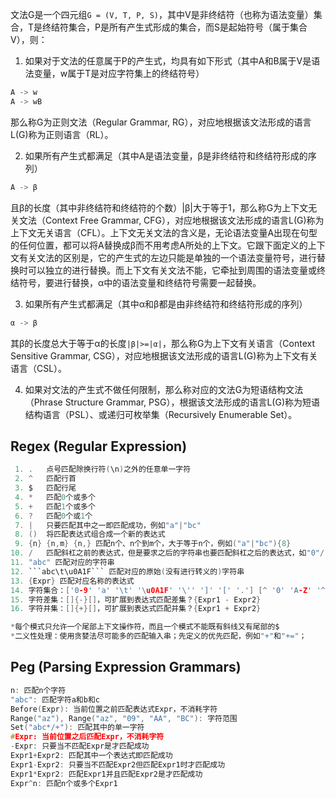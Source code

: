 
文法G是一个四元组`G = (V, T, P, S)`，其中V是非终结符（也称为语法变量）集合，T是终结符集合，P是所有产生式形成的集合，而S是起始符号（属于集合V），则：

1. 如果对于文法的任意属于P的产生式，均具有如下形式（其中A和B属于V是语法变量，w属于T是对应字符集上的终结符号）
```c
A -> w
A -> wB
```
那么称G为正则文法（Regular Grammar, RG），对应地根据该文法形成的语言L(G)称为正则语言（RL）。

2. 如果所有产生式都满足（其中A是语法变量，β是非终结符和终结符形成的序列）
```c
A -> β
```
且β的长度（其中非终结符和终结符的个数）|β|大于等于1，那么称G为上下文无关文法（Context Free Grammar, CFG），对应地根据该文法形成的语言L(G)称为上下文无关语言（CFL）。上下文无关文法的含义是，无论语法变量A出现在句型的任何位置，都可以将A替换成β而不用考虑A所处的上下文。它跟下面定义的上下文有关文法的区别是，它的产生式的左边只能是单独的一个语法变量符号，进行替换时可以独立的进行替换。而上下文有关文法不能，它牵扯到周围的语法变量或终结符号，要进行替换，α中的语法变量和终结符号需要一起替换。

3. 如果所有产生式都满足（其中α和β都是由非终结符和终结符形成的序列）
```c
α -> β
```
其β的长度总大于等于α的长度`|β|>=|α|`，那么称G为上下文有关语言（Context Sensitive Grammar, CSG），对应地根据该文法形成的语言L(G)称为上下文有关语言（CSL）。

4. 如果对文法的产生式不做任何限制，那么称对应的文法G为短语结构文法（Phrase Structure Grammar, PSG），根据该文法形成的语言L(G)称为短语结构语言（PSL）、或递归可枚举集（Recursively Enumerable Set）。

## Regex (Regular Expression)
```c
 1. .   点号匹配除换行符(\n)之外的任意单一字符
 2. ^   匹配行首
 3. $   匹配行尾
 4. *   匹配0个或多个
 5. +   匹配1个或多个
 6. ?   匹配0个或1个
 7. |   只要匹配其中之一即匹配成功，例如"a"|"bc"
 8. ()  将匹配表达式组合成一个新的表达式
 9. {n} {n,m} {n,} 匹配n个、n个到m个，大于等于n个，例如("a"|"bc"){8}
10. /   匹配斜杠之前的表达式，但是要求之后的字符串也要匹配斜杠之后的表达式，如"0"/"1"匹配"01"中的0，但不匹配"02"中的0
11. "abc" 匹配对应的字符串
12. ```abc\t\u0A1F``` 匹配对应的原始(没有进行转义的)字符串
13. {Expr} 匹配对应名称的表达式 
14. 字符集合：['0-9' 'a' '\t' '\u0A1F' '\'' ']' '[' '.'] [^ '0' 'A-Z' '^']
15. 字符差集：[]{-}[]，可扩展到表达式匹配差集？{Expr1 - Expr2}
16. 字符并集：[]{+}[]，可扩展到表达式匹配并集？{Expr1 + Expr2}

*每个模式只允许一个尾部上下文操作符，而且一个模式不能既有斜线又有尾部的$
*二义性处理：使用贪婪法尽可能多的匹配输入串；先定义的优先匹配，例如"+"和"+="；
```

## Peg (Parsing Expression Grammars)
```c
n: 匹配n个字符
"abc": 匹配字符a和b和c
Before(Expr): 当前位置之前匹配表达式Expr，不消耗字符
Range("az"), Range("az", "09", "AA", "BC"): 字符范围
Set("abc*/+"): 匹配其中的单一字符
#Expr: 当前位置之后匹配Expr，不消耗字符
-Expr: 只要当不匹配Expr是才匹配成功
Expr1+Expr2: 匹配其中一个表达式即匹配成功
Expr1-Expr2: 只要当不匹配Expr2但匹配Expr1时才匹配成功
Expr1*Expr2: 匹配Expr1并且匹配Expr2是才匹配成功
Expr^n: 匹配n个或多个Expr1
```
